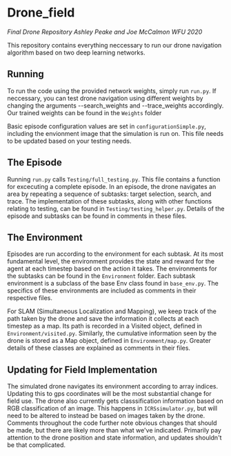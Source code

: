 # Drone_field
*Final Drone Repository Ashley Peake and Joe McCalmon WFU 2020*

This repository contains everything neccessary to run our drone navigation algorithm based on two deep learning networks.

## Running

To run the code using the provided network weights, simply run `run.py`. If neccessary, you can test drone navigation using different weights by changing the 
arguments --search_weights and --trace_weights accordingly. Our trained weights can be found in the `Weights` folder

Basic episode configuration values are set in `configurationSimple.py`, including the envionment image that the simulation is run on. This file needs to be
updated based on your testing needs.

## The Episode

Running `run.py` calls `Testing/full_testing.py`. This file contains a function for excecuting a complete episode. In an episode, the drone navigates an area by 
repeating a sequence of subtasks: target selection, search, and trace. The implementation of these subtasks, along with other functions relating to testing, 
can be found in `Testing/testing_helper.py`. Details of the episode and subtasks can be found in comments in these files.

## The Environment 

Episodes are run according to the environment for each subtask. At its most fundamental level, the environment provides the state and reward for the agent 
at each timestep based on the action it takes. The environments for the subtasks can be found in the `Environment` folder. Each subtask environment is a subclass of 
the base Env class found in `base_env.py`. The specifics of these environments are included as comments in their respective files. 

For SLAM (Simultaneous Localization and Mapping), we keep track of the path taken by the drone and save the information it collects at each timestep as a map. Its 
path is recorded in a Visited object, defined in `Environment/visited.py`. Similarly, the cumulative information seen by the drone is stored as a Map object, 
defined in `Environment/map.py`. Greater details of these classes are explained as comments in their files. 

## Updating for Field Implementation

The simulated drone navigates its environment according to array indices. Updating this to gps coordinates will be the most substantial change for field use.
The drone also currently gets classsification information based on RGB classification of an image. This happens in `ICRSsimulator.py`, but will need to be
altered to instead be based on images taken by the drone. Comments throughout the code further note obvious changes that should be made, but there are likely more 
than what we've indicated. Primarily pay attention to the drone position and state information, and updates shouldn't be that complicated.
